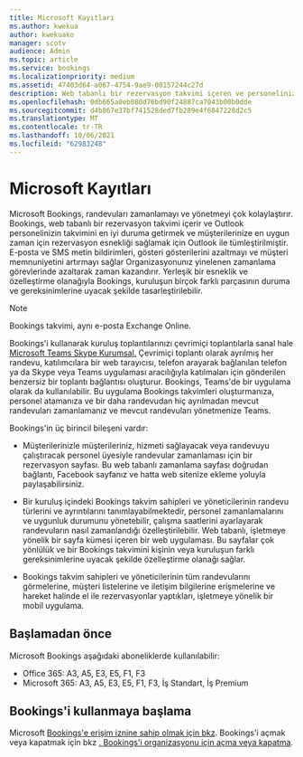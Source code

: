 ```yaml
---
title: Microsoft Kayıtları
ms.author: kwekua
author: kwekuako
manager: scotv
audience: Admin
ms.topic: article
ms.service: bookings
ms.localizationpriority: medium
ms.assetid: 47403d64-a067-4754-9ae9-00157244c27d
description: Web tabanlı bir rezervasyon takvimi içeren ve personelinizin takvimini en iyi duruma getirmek ve müşterilerinize randevu rezervasyonu için esneklik sağlamak için Outlook ile tümleştirilmiş olan Microsoft Bookings uygulamasına genel bakış.
ms.openlocfilehash: 0db665a0eb080d76bd90f24887ca7043b00b0dde
ms.sourcegitcommit: d4b867e37bf741528ded7fb289e4f6847228d2c5
ms.translationtype: MT
ms.contentlocale: tr-TR
ms.lasthandoff: 10/06/2021
ms.locfileid: "62983248"
---
```

# <a name="microsoft-bookings"></a>Microsoft Kayıtları

Microsoft Bookings, randevuları zamanlamayı ve yönetmeyi çok kolaylaştırır. Bookings, web tabanlı bir rezervasyon takvimi içerir ve Outlook personelinizin takvimini en iyi duruma getirmek ve müşterilerinize en uygun zaman için rezervasyon esnekliği sağlamak için Outlook ile tümleştirilmiştir. E-posta ve SMS metin bildirimleri, gösteri gösterilerini azaltmayı ve müşteri memnuniyetini artırmayı sağlar Organizasyonunız yinelenen zamanlama görevlerinde azaltarak zaman kazandırır. Yerleşik bir esneklik ve özelleştirme olanağıyla Bookings, kuruluşun birçok farklı parçasının duruma ve gereksinimlerine uyacak şekilde tasarleştirilebilir.

> [!NOTE]
> Bookings takvimi, aynı e-posta Exchange Online.

Bookings'i kullanarak kuruluş toplantılarınızı çevrimiçi toplantılarla sanal hale [Microsoft Teams Skype Kurumsal.](https://support.microsoft.com/office/overview-of-the-bookings-app-in-teams-7b8569e1-0c8a-444e-b712-d9968b05110b) Çevrimiçi toplantı olarak ayrılmış her randevu, katılımcılara bir web tarayıcısı, telefon arayarak bağlanılan telefon ya da Skype veya Teams uygulaması aracılığıyla katılmaları için gönderilen benzersiz bir toplantı bağlantısı oluşturur. Bookings, Teams'de bir uygulama olarak da kullanılabilir. Bu uygulama Bookings takvimleri oluşturmanıza, personel atamanıza ve bir daha randevudan hiç ayrılmadan mevcut randevuları zamanlamanız ve mevcut randevuları yönetmenize Teams.

Bookings'in üç birincil bileşeni vardır:

- Müşterilerinizle müşterileriniz, hizmeti sağlayacak veya randevuyu çalıştıracak personel üyesiyle randevular zamanlaması için bir rezervasyon sayfası. Bu web tabanlı zamanlama sayfası doğrudan bağlantı, Facebook sayfanız ve hatta web sitenize ekleme yoluyla paylaşabilirsiniz.

- Bir kuruluş içindeki Bookings takvim sahipleri ve yöneticilerinin randevu türlerini ve ayrıntılarını tanımlayabilmektedir, personel zamanlamalarını ve uygunluk durumunu yönetebilir, çalışma saatlerini ayarlayarak randevuların nasıl zamanlandığı özelleştirilebilir. Web tabanlı, işletmeye yönelik bir sayfa kümesi içeren bir web uygulaması. Bu sayfalar çok yönlülük ve bir Bookings takvimini kişinin veya kuruluşun farklı gereksinimlerine uyacak şekilde özelleştirme olanağı sağlar.

- Bookings takvim sahipleri ve yöneticilerinin tüm randevularını görmelerine, müşteri listelerine ve iletişim bilgilerine erişmelerine ve hareket halinde el ile rezervasyonlar yaptıkları, işletmeye yönelik bir mobil uygulama.

## <a name="before-you-begin"></a>Başlamadan önce

Microsoft Bookings aşağıdaki aboneliklerde kullanılabilir:

- Office 365: A3, A5, E3, E5, F1, F3
- Microsoft 365: A3, A5, E3, E5, F1, F3, İş Standart, İş Premium

## <a name="get-started-using-bookings"></a>Bookings'i kullanmaya başlama

Microsoft [Bookings'e erişim iznine sahip olmak için bkz](get-access.md). Bookings'i açmak veya kapatmak için bkz [. Bookings'i organizasyonu için açma veya kapatma](turn-bookings-on-or-off.md).
